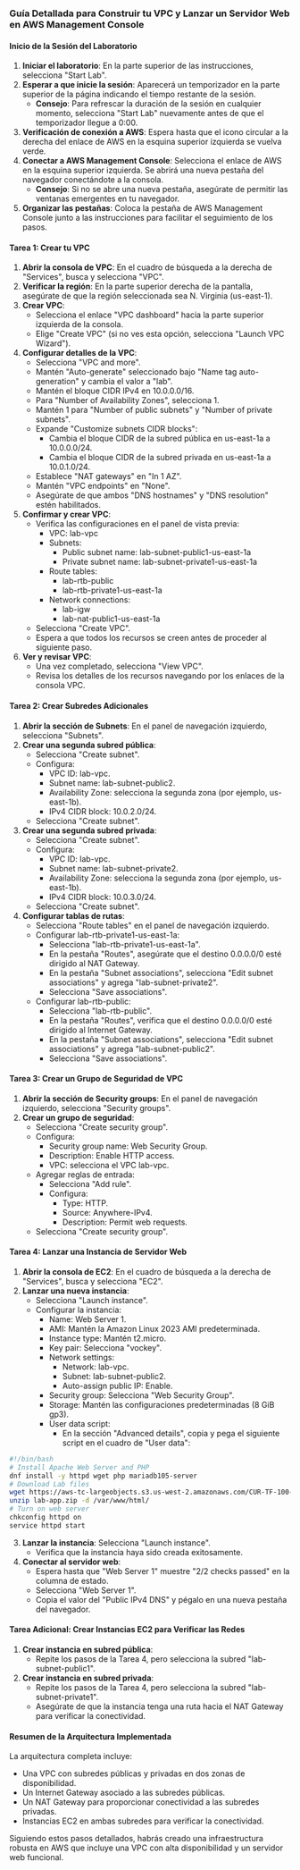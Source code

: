 ### Guía Detallada para Construir tu VPC y Lanzar un Servidor Web en AWS Management Console

#### Inicio de la Sesión del Laboratorio
1. **Iniciar el laboratorio**: En la parte superior de las instrucciones, selecciona "Start Lab".
2. **Esperar a que inicie la sesión**: Aparecerá un temporizador en la parte superior de la página indicando el tiempo restante de la sesión.
   - **Consejo**: Para refrescar la duración de la sesión en cualquier momento, selecciona "Start Lab" nuevamente antes de que el temporizador llegue a 0:00.
3. **Verificación de conexión a AWS**: Espera hasta que el icono circular a la derecha del enlace de AWS en la esquina superior izquierda se vuelva verde.
4. **Conectar a AWS Management Console**: Selecciona el enlace de AWS en la esquina superior izquierda. Se abrirá una nueva pestaña del navegador conectándote a la consola.
   - **Consejo**: Si no se abre una nueva pestaña, asegúrate de permitir las ventanas emergentes en tu navegador.
5. **Organizar las pestañas**: Coloca la pestaña de AWS Management Console junto a las instrucciones para facilitar el seguimiento de los pasos.

#### Tarea 1: Crear tu VPC
1. **Abrir la consola de VPC**: En el cuadro de búsqueda a la derecha de "Services", busca y selecciona "VPC".
2. **Verificar la región**: En la parte superior derecha de la pantalla, asegúrate de que la región seleccionada sea N. Virginia (us-east-1).
3. **Crear VPC**:
   - Selecciona el enlace "VPC dashboard" hacia la parte superior izquierda de la consola.
   - Elige "Create VPC" (si no ves esta opción, selecciona "Launch VPC Wizard").
4. **Configurar detalles de la VPC**:
   - Selecciona "VPC and more".
   - Mantén "Auto-generate" seleccionado bajo "Name tag auto-generation" y cambia el valor a "lab".
   - Mantén el bloque CIDR IPv4 en 10.0.0.0/16.
   - Para "Number of Availability Zones", selecciona 1.
   - Mantén 1 para "Number of public subnets" y "Number of private subnets".
   - Expande "Customize subnets CIDR blocks":
     - Cambia el bloque CIDR de la subred pública en us-east-1a a 10.0.0.0/24.
     - Cambia el bloque CIDR de la subred privada en us-east-1a a 10.0.1.0/24.
   - Establece "NAT gateways" en "In 1 AZ".
   - Mantén "VPC endpoints" en "None".
   - Asegúrate de que ambos "DNS hostnames" y "DNS resolution" estén habilitados.
5. **Confirmar y crear VPC**:
   - Verifica las configuraciones en el panel de vista previa:
     - VPC: lab-vpc
     - Subnets:
       - Public subnet name: lab-subnet-public1-us-east-1a
       - Private subnet name: lab-subnet-private1-us-east-1a
     - Route tables:
       - lab-rtb-public
       - lab-rtb-private1-us-east-1a
     - Network connections:
       - lab-igw
       - lab-nat-public1-us-east-1a
   - Selecciona "Create VPC".
   - Espera a que todos los recursos se creen antes de proceder al siguiente paso.
6. **Ver y revisar VPC**:
   - Una vez completado, selecciona "View VPC".
   - Revisa los detalles de los recursos navegando por los enlaces de la consola VPC.

#### Tarea 2: Crear Subredes Adicionales
1. **Abrir la sección de Subnets**: En el panel de navegación izquierdo, selecciona "Subnets".
2. **Crear una segunda subred pública**:
   - Selecciona "Create subnet".
   - Configura:
     - VPC ID: lab-vpc.
     - Subnet name: lab-subnet-public2.
     - Availability Zone: selecciona la segunda zona (por ejemplo, us-east-1b).
     - IPv4 CIDR block: 10.0.2.0/24.
   - Selecciona "Create subnet".
3. **Crear una segunda subred privada**:
   - Selecciona "Create subnet".
   - Configura:
     - VPC ID: lab-vpc.
     - Subnet name: lab-subnet-private2.
     - Availability Zone: selecciona la segunda zona (por ejemplo, us-east-1b).
     - IPv4 CIDR block: 10.0.3.0/24.
   - Selecciona "Create subnet".
4. **Configurar tablas de rutas**:
   - Selecciona "Route tables" en el panel de navegación izquierdo.
   - Configurar lab-rtb-private1-us-east-1a:
     - Selecciona "lab-rtb-private1-us-east-1a".
     - En la pestaña "Routes", asegúrate que el destino 0.0.0.0/0 esté dirigido al NAT Gateway.
     - En la pestaña "Subnet associations", selecciona "Edit subnet associations" y agrega "lab-subnet-private2".
     - Selecciona "Save associations".
   - Configurar lab-rtb-public:
     - Selecciona "lab-rtb-public".
     - En la pestaña "Routes", verifica que el destino 0.0.0.0/0 esté dirigido al Internet Gateway.
     - En la pestaña "Subnet associations", selecciona "Edit subnet associations" y agrega "lab-subnet-public2".
     - Selecciona "Save associations".

#### Tarea 3: Crear un Grupo de Seguridad de VPC
1. **Abrir la sección de Security groups**: En el panel de navegación izquierdo, selecciona "Security groups".
2. **Crear un grupo de seguridad**:
   - Selecciona "Create security group".
   - Configura:
     - Security group name: Web Security Group.
     - Description: Enable HTTP access.
     - VPC: selecciona el VPC lab-vpc.
   - Agregar reglas de entrada:
     - Selecciona "Add rule".
     - Configura:
       - Type: HTTP.
       - Source: Anywhere-IPv4.
       - Description: Permit web requests.
   - Selecciona "Create security group".

#### Tarea 4: Lanzar una Instancia de Servidor Web
1. **Abrir la consola de EC2**: En el cuadro de búsqueda a la derecha de "Services", busca y selecciona "EC2".
2. **Lanzar una nueva instancia**:
   - Selecciona "Launch instance".
   - Configurar la instancia:
     - Name: Web Server 1.
     - AMI: Mantén la Amazon Linux 2023 AMI predeterminada.
     - Instance type: Mantén t2.micro.
     - Key pair: Selecciona "vockey".
     - Network settings:
       - Network: lab-vpc.
       - Subnet: lab-subnet-public2.
       - Auto-assign public IP: Enable.
     - Security group: Selecciona "Web Security Group".
     - Storage: Mantén las configuraciones predeterminadas (8 GiB gp3).
     - User data script:
       - En la sección "Advanced details", copia y pega el siguiente script en el cuadro de "User data":
```bash
#!/bin/bash
# Install Apache Web Server and PHP
dnf install -y httpd wget php mariadb105-server
# Download Lab files
wget https://aws-tc-largeobjects.s3.us-west-2.amazonaws.com/CUR-TF-100-ACCLFO-2/2-lab2-vpc/s3/lab-app.zip
unzip lab-app.zip -d /var/www/html/
# Turn on web server
chkconfig httpd on
service httpd start
```
3. **Lanzar la instancia**: Selecciona "Launch instance".
   - Verifica que la instancia haya sido creada exitosamente.
4. **Conectar al servidor web**:
   - Espera hasta que "Web Server 1" muestre "2/2 checks passed" en la columna de estado.
   - Selecciona "Web Server 1".
   - Copia el valor del "Public IPv4 DNS" y pégalo en una nueva pestaña del navegador.

#### Tarea Adicional: Crear Instancias EC2 para Verificar las Redes
1. **Crear instancia en subred pública**:
   - Repite los pasos de la Tarea 4, pero selecciona la subred "lab-subnet-public1".
2. **Crear instancia en subred privada**:
   - Repite los pasos de la Tarea 4, pero selecciona la subred "lab-subnet-private1".
   - Asegúrate de que la instancia tenga una ruta hacia el NAT Gateway para verificar la conectividad.

#### Resumen de la Arquitectura Implementada
La arquitectura completa incluye:
- Una VPC con subredes públicas y privadas en dos zonas de disponibilidad.
- Un Internet Gateway asociado a las subredes públicas.
- Un NAT Gateway para proporcionar conectividad a las subredes privadas.
- Instancias EC2 en ambas subredes para verificar la conectividad.

Siguiendo estos pasos detallados, habrás creado una infraestructura robusta en AWS que incluye una VPC con alta disponibilidad y un servidor web funcional.
